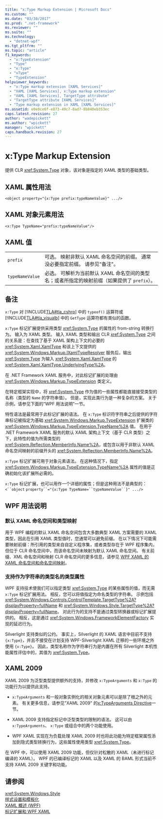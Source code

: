 ```yaml
---
title: "x:Type Markup Extension | Microsoft Docs"
ms.custom: ""
ms.date: "03/30/2017"
ms.prod: ".net-framework"
ms.reviewer: ""
ms.suite: ""
ms.technology: 
  - "dotnet-wpf"
ms.tgt_pltfrm: ""
ms.topic: "article"
f1_keywords: 
  - "x:TypeExtension"
  - "Type"
  - "x:Type"
  - "xType"
  - "TypeExtension"
helpviewer_keywords: 
  - "x:Type markup extension [XAML Services]"
  - "XAML [XAML Services], x:Type markup extension"
  - "XAML [XAML Services], TargetType attribute"
  - "TargetType attribute [XAML Services]"
  - "Type markup extension in XAML [XAML Services]"
ms.assetid: e0e0ce6f-e873-49c7-8ad7-8b840eb353ec
caps.latest.revision: 27
author: "wadepickett"
ms.author: "wpickett"
manager: "wpickett"
caps.handback.revision: 27
---
```

# x:Type Markup Extension
提供 CLR <xref:System.Type> 对象，该对象是指定的 XAML 类型的基础类型。  
  
## XAML 属性用法  
  
```  
<object property="{x:Type prefix:typeNameValue}" .../>  
```  
  
## XAML 对象元素用法  
  
```  
<x:Type TypeName="prefix:typeNameValue"/>  
```  
  
## XAML 值  
  
|||  
|-|-|  
|`prefix`|可选。  映射非默认 XAML 命名空间的前缀。  通常没必要指定前缀。  请参见"备注"。|  
|`typeNameValue`|必选。  可解析为当前默认 XAML 命名空间的类型名；或者所指定的映射前缀（如果提供了 `prefix`）。|  
  
## 备注  
 `x:Type` 对 [!INCLUDE[TLA#tla_cshrp](../../../includes/tlasharptla-cshrp-md.md)] 中的 `typeof()` 运算符或 [!INCLUDE[TLA#tla_visualb](../../../includes/tlasharptla-visualb-md.md)] 中的 `GetType` 运算符都有类似的函数。  
  
 `x:Type` 标记扩展提供采用类型 <xref:System.Type> 的属性的 from\-string 转换行为。  输入为 XAML 类型。  输入 XAML 类型和输出 CLR <xref:System.Type> 之间的关系是：在查找了基于 XAML 架构上下文的必要的 <xref:System.Xaml.XamlType> 和该上下文提供的 <xref:System.Windows.Markup.IXamlTypeResolver> 服务后，输出 <xref:System.Type> 为输入 <xref:System.Xaml.XamlType> 的 <xref:System.Xaml.XamlType.UnderlyingType%2A>。  
  
 在 .NET Framework XAML 服务中，对此标记扩展的处理由 <xref:System.Windows.Markup.TypeExtension> 类定义。  
  
 在特定框架实现中，将 <xref:System.Type> 作为值的一些属性都能直接接受类型的名称（类型的 `Name` 的字符串值）。  但是，实现此类行为是一种复杂的方案。  关于示例，请参见下面的“WPF 用法说明”一节。  
  
 特性语法是最常用于此标记扩展的语法。  在 `x:Type` 标识符字符串之后提供的字符串标记被指定为基础 <xref:System.Windows.Markup.TypeExtension> 扩展类的 <xref:System.Windows.Markup.TypeExtension.TypeName%2A> 值。  在用于 .NET Framework XAML 服务的默认 XAML 架构上下文（基于 CLR 类型）之下，此特性的值为所需类型的 <xref:System.Reflection.MemberInfo.Name%2A>，或包含以用于非默认 XAML 命名空间映射的前缀开头的 <xref:System.Reflection.MemberInfo.Name%2A>。  
  
 `x:Type` 标记扩展可用于对象元素语法。  在这种情况下，指定 <xref:System.Windows.Markup.TypeExtension.TypeName%2A> 属性的值是正确初始化该扩展所必需的。  
  
 `x:Type` 标记扩展，也可以用作一个详细的属性；但是这种用法不是典型的：`<``object` `property``="{x:Type TypeName=``typeNameValue``}" .../>`  
  
## WPF 用法说明  
  
### 默认 XAML 命名空间和类型映射  
 用于 WPF 编程的默认 XAML 命名空间包含大多数典型 XAML 方案需要的 XAML 类型，因此在引用 XAML 类型值时，您通常可以避免前缀。  在以下情况下可能需要映射前缀：所引用的类型来自自定义程序集，或者类型存在于 WPF 程序集内，但位于 CLR 命名空间中，而该命名空间未映射为默认 XAML 命名空间。  有关前缀、XML 命名空间和映射 CLR 命名空间的更多信息，请参见 [WPF XAML 的 XAML 命名空间和命名空间映射](../../../ocs/framework/wpf/advanced/xaml-namespaces-and-namespace-mapping-for-wpf-xaml.md)。  
  
### 支持作为字符串的类型名的类型属性  
 WPF 支持技术使我们可以指定类型 <xref:System.Type> 的某些属性的值，而无需 `x:Type` 标记扩展用法。  相反，您可以将值指定为命名类型的字符串。  示例包括 <xref:System.Windows.Controls.ControlTemplate.TargetType%2A?displayProperty=fullName> 和 <xref:System.Windows.Style.TargetType%2A?displayProperty=fullName>。  对此行为的支持不是通过类型转换器或标记扩展提供的。  相反，这是通过 <xref:System.Windows.FrameworkElementFactory> 实现的延迟行为。  
  
 Silverlight 支持类似的公约。  事实上，Silverlight 的 XAML 语言中目前不支持 `{x:Type}`，并且不接受在计划支持 WPF\-Silverlight XAML 迁移的一些环境之外使用 `{x:Type}`。  因此，类型名称作为字符串行为是内置在所有 Silverlight 本机性能属性评估中的，其值为 <xref:System.Type>。  
  
## XAML 2009  
 XAML 2009 为泛型类型提供额外的支持，并修改 `x:TypeArguments` 和 `x:Type` 的功能行为以提供此支持。  
  
-   `x:TypeArguments` 和一般对象实例化的相关对象元素可以是除了根之外的元素。  有关更多信息，请参见"XAML 2009" 的[x:TypeArguments Directive](../../../docs/framework/xaml-services/x-typearguments-directive.md)一节。  
  
-   XAML 2009 支持指定标记中泛型类型的限制的语法。  这可以由 `x:TypeArguments`、 `x:Type` 或组合中的两个功能使用。  
  
-   WPF XAML 实现在为负载处理 XAML 2009 时也将此功能为特定框架属性添加到隐式类型转换行为，这些属性使用类型 <xref:System.Type>。  
  
 在 WPF 中，可以使用 XAML 2009 功能，但仅针对松散的 XAML（未进行标记编译的 XAML）。  WPF 的已编译标记的 XAML 以及 XAML 的 BAML 形式当前不支持 XAML 2009 关键字和功能。  
  
## 请参阅  
 <xref:System.Windows.Style>   
 [样式设置和模板化](../../../ocs/framework/wpf/controls/styling-and-templating.md)   
 [XAML 概述 \(WPF\)](../../../ocs/framework/wpf/advanced/xaml-overview-wpf.md)   
 [标记扩展和 WPF XAML](../../../ocs/framework/wpf/advanced/markup-extensions-and-wpf-xaml.md)